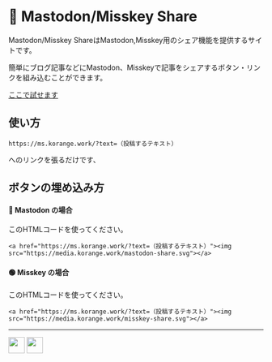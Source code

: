 # 🔷 Mastodon/Misskey Share
Mastodon/Misskey ShareはMastodon,Misskey用のシェア機能を提供するサイトです。

簡単にブログ記事などにMastodon、Misskeyで記事をシェアするボタン・リンクを組み込むことができます。

[ここで試せます](https://ms.korange.work/?text=こんにちは。#MastodonMisskeyShare)

## 使い方
```
https://ms.korange.work/?text=（投稿するテキスト）
```
へのリンクを張るだけです、

## ボタンの埋め込み方
#### 🐘 Mastodon の場合
このHTMLコードを使ってください。
```
<a href="https://ms.korange.work/?text=（投稿するテキスト）"><img src="https://media.korange.work/mastodon-share.svg"></a>
```

#### 🟢 Misskey の場合
このHTMLコードを使ってください。
```
<a href="https://ms.korange.work/?text=（投稿するテキスト）"><img src="https://media.korange.work/misskey-share.svg"></a>
```
----
<a href="https://ms.korange.work/?text=https%3A%2F%2Fmshare.korange.work%2F"><img src="https://media.korange.work/misskey-share.svg" height=32></a> 
<a href="https://ms.korange.work/?text=https%3A%2F%2Fmshare.korange.work%2F"><img src="https://media.korange.work/mastodon-share.svg" height=32></a>
